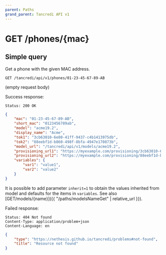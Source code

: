 ```yaml
---
parent: Paths
grand_parent: Tancredi API v1
---
```


# GET /phones/{mac}

## Simple query

Get a phone with the given MAC address.

    GET /tancredi/api/v1/phones/01-23-45-67-89-AB

(empty request body)

Success response:

    Status: 200 OK

```json
{
    "mac": "01-23-45-67-89-AB",
    "short_mac": "0123456789ab",
    "model": "acme19.2",
    "display_name": "Acme",
    "tok1": "3cb63010-6e80-41ff-9437-c4b1413975db",
    "tok2": "88eebf1d-b860-498f-8bfa-4947e170873b",
    "model_url": "/tancredi/api/v1/models/acme19.2",
    "provisioning_url1": "https://myexample.com/provisioning/3cb63010-6e80-41ff-9437-c4b1413975db/%MACD.xml",
    "provisioning_url2": "https://myexample.com/provisioning/88eebf1d-b860-498f-8bfa-4947e170873b/%MACD.xml",
    "variables": {
        "var1": "value1",
        "var2": "value2"
    }
}
```

It is possible to add parameter `inherit=1` to obtain the values inherited from model and defaults for the items in `variables`.
See also [GET/models/{name}]({{ "/paths/modelsNameGet" | relative_url }}).

Failed response:

    Status: 404 Not found
    Content-Type: application/problem+json
    Content-Language: en

```json
{
    "type": "https://nethesis.github.io/tancredi/problems#not-found",
    "title": "Resource not found"
}
```
